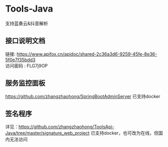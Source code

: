 # Tools-Java
支持蓝奏云&抖音解析

## 接口说明文档
链接: https://www.apifox.cn/apidoc/shared-2c36a3d6-9259-45fe-8e36-5f0e7f35bdd3  
访问密码 : FLG7j9OP 

## 服务监控面板
https://github.com/zhangzhaohong/SpringBootAdminServer
已支持docker

## 签名程序
详见：https://github.com/zhangzhaohong/ToolsApi-Java/tree/master/signature_web_project
已支持docker，也可改为在线，但国内无法访问